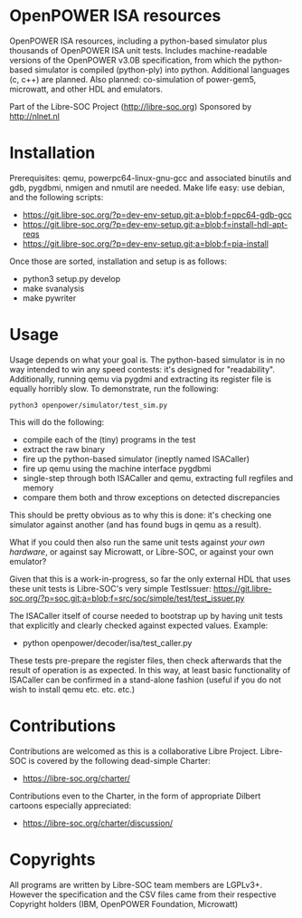 # OpenPOWER ISA resources

OpenPOWER ISA resources, including a python-based simulator plus thousands
of OpenPOWER ISA unit tests.  Includes machine-readable versions of the
OpenPOWER v3.0B specification, from which the python-based simulator
is compiled (python-ply) into python.  Additional languages (c, c++)
are planned.  Also planned: co-simulation of power-gem5, microwatt,
and other HDL and emulators.

Part of the Libre-SOC Project (http://libre-soc.org)
Sponsored by http://nlnet.nl

# Installation

Prerequisites: qemu, powerpc64-linux-gnu-gcc and associated binutils and
gdb, pygdbmi, nmigen and nmutil are needed.  Make life easy: use debian,
and the following scripts:

* https://git.libre-soc.org/?p=dev-env-setup.git;a=blob;f=ppc64-gdb-gcc
* https://git.libre-soc.org/?p=dev-env-setup.git;a=blob;f=install-hdl-apt-reqs
* https://git.libre-soc.org/?p=dev-env-setup.git;a=blob;f=pia-install

Once those are sorted, installation and setup is as follows:

* python3 setup.py develop
* make svanalysis
* make pywriter

# Usage

Usage depends on what your goal is.  The python-based simulator is in no
way intended to win any speed contests: it's designed for "readability".
Additionally, running qemu via pygdmi and extracting its register file
is equally horribly slow.  To demonstrate, run the following:

    python3 openpower/simulator/test_sim.py

This will do the following:

* compile each of the (tiny) programs in the test
* extract the raw binary
* fire up the python-based simulator (ineptly named ISACaller)
* fire up qemu using the machine interface pygdbmi
* single-step through both ISACaller and qemu, extracting full regfiles
  and memory
* compare them both and throw exceptions on detected discrepancies

This should be pretty obvious as to why this is done: it's checking
one simulator against another (and has found bugs in qemu as a result).

What if you could then also run the same unit tests against *your own
hardware*, or against say Microwatt, or Libre-SOC, or against your
own emulator?

Given that this is a work-in-progress, so far the only external HDL
that uses these unit tests is Libre-SOC's very simple TestIssuer:
https://git.libre-soc.org/?p=soc.git;a=blob;f=src/soc/simple/test/test_issuer.py

The ISACaller itself of course needed to bootstrap up by having unit
tests that explicitly and clearly checked against expected values.  Example:

* python openpower/decoder/isa/test_caller.py

These tests pre-prepare the register files, then check afterwards that
the result of operation is as expected.  In this way, at least basic
functionality of ISACaller can be confirmed in a stand-alone fashion
(useful if you do not wish to install qemu etc. etc. etc.)

# Contributions

Contributions are welcomed as this is a collaborative Libre Project.
Libre-SOC is covered by the following dead-simple Charter:

* https://libre-soc.org/charter/

Contributions even to the Charter, in the form of appropriate Dilbert
cartoons especially appreciated:

* https://libre-soc.org/charter/discussion/

# Copyrights

All programs are written by Libre-SOC team members are LGPLv3+.
However the specification and the CSV files came from their
respective Copyright holders (IBM, OpenPOWER Foundation, Microwatt)

